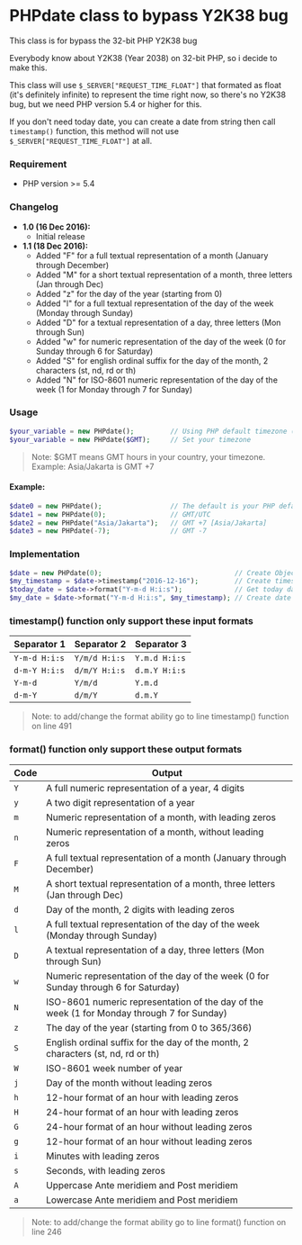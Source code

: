 # PHPdate class to bypass Y2K38 bug
This class is for bypass the 32-bit PHP Y2K38 bug

Everybody know about Y2K38 (Year 2038) on 32-bit PHP, so i decide to make this.

This class will use `$_SERVER["REQUEST_TIME_FLOAT"]` that formated as float (it's definitely infinite) to represent the time right now, so there's no Y2K38 bug, but we need PHP version 5.4 or higher for this.

If you don't need today date, you can create a date from string then call `timestamp()` function, this method will not use `$_SERVER["REQUEST_TIME_FLOAT"]` at all.

### Requirement
* PHP version >= 5.4
	
### Changelog
* **1.0 (16 Dec 2016):**
	- Initial release
* **1.1 (18 Dec 2016):**
	- Added "F" for a full textual representation of a month (January through December)
	- Added "M" for a short textual representation of a month, three letters (Jan through Dec)
	- Added "z" for the day of the year (starting from 0)
	- Added "l" for a full textual representation of the day of the week (Monday through Sunday)
	- Added "D" for a textual representation of a day, three letters (Mon through Sun)
	- Added "w" for numeric representation of the day of the week (0 for Sunday through 6 for Saturday)
	- Added "S" for english ordinal suffix for the day of the month, 2 characters (st, nd, rd or th)
	- Added "N" for ISO-8601 numeric representation of the day of the week (1 for Monday through 7 for Sunday)
	
### Usage
```php
$your_variable = new PHPdate();			// Using PHP default timezone (you can set this in 'php.ini')
$your_variable = new PHPdate($GMT);		// Set your timezone
```

> Note: $GMT means GMT hours in your country, your timezone. Example: Asia/Jakarta is GMT +7

#### Example:
```php
$date0 = new PHPdate();					// The default is your PHP default timezone
$date1 = new PHPdate(0);				// GMT/UTC
$date2 = new PHPdate("Asia/Jakarta");	// GMT +7 [Asia/Jakarta]
$date3 = new PHPdate(-7);				// GMT -7
```
	
### Implementation
```php
$date = new PHPdate(0);									// Create Object and date_timezone_set to GMT (+0 hour)
$my_timestamp = $date->timestamp("2016-12-16");			// Create timestamp of "2016-12-16 00:00:00"
$today_date = $date->format("Y-m-d H:i:s");				// Get today date and format it to "Y-m-d H:i:s"
$my_date = $date->format("Y-m-d H:i:s", $my_timestamp);	// Create date from timestamp
```
	
### timestamp() function only support these input formats
Separator 1 | Separator 2 | Separator 3
--- | --- | ---
`Y-m-d H:i:s` | `Y/m/d H:i:s` | `Y.m.d H:i:s`
`d-m-Y H:i:s` | `d/m/Y H:i:s` | `d.m.Y H:i:s`
`Y-m-d` | `Y/m/d` | `Y.m.d`
`d-m-Y` | `d/m/Y` | `d.m.Y`

> Note: to add/change the format ability go to line timestamp() function on line 491
	
### format() function only support these output formats
Code | Output
--- | ---
`Y` | A full numeric representation of a year, 4 digits
`y` | A two digit representation of a year
`m` | Numeric representation of a month, with leading zeros
`n` | Numeric representation of a month, without leading zeros
`F` | A full textual representation of a month (January through December)
`M` | A short textual representation of a month, three letters (Jan through Dec)
`d` | Day of the month, 2 digits with leading zeros
`l` | A full textual representation of the day of the week (Monday through Sunday)
`D` | A textual representation of a day, three letters (Mon through Sun)
`w` | Numeric representation of the day of the week (0 for Sunday through 6 for Saturday)
`N` | ISO-8601 numeric representation of the day of the week (1 for Monday through 7 for Sunday)
`z` | The day of the year (starting from 0 to 365/366)
`S` | English ordinal suffix for the day of the month, 2 characters (st, nd, rd or th)
`W` | ISO-8601 week number of year
`j` | Day of the month without leading zeros
`h` | 12-hour format of an hour with leading zeros
`H` | 24-hour format of an hour with leading zeros
`G` | 24-hour format of an hour without leading zeros
`g` | 12-hour format of an hour without leading zeros
`i` | Minutes with leading zeros
`s` | Seconds, with leading zeros
`A` | Uppercase Ante meridiem and Post meridiem
`a` | Lowercase Ante meridiem and Post meridiem

> Note: to add/change the format ability go to line format() function on line 246
